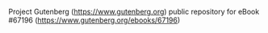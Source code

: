 Project Gutenberg (https://www.gutenberg.org) public repository for
eBook #67196 (https://www.gutenberg.org/ebooks/67196)
